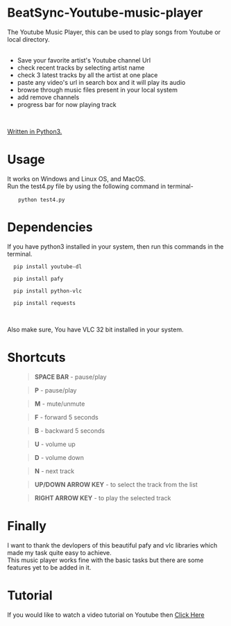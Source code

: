 # BeatSync-Youtube-music-player
The Youtube Music Player, this can be used to play songs from Youtube or local directory. <br>
<br>
 - Save your favorite artist's Youtube channel Url
 - check recent tracks by selecting artist name
 - check 3 latest tracks by all the artist at one place
 - paste any video's url in search box and it will play its audio
 - browse through music files present in your local system
 - add remove channels
 - progress bar for now playing track
 <br>

<u>Written in Python3.</u>

# Usage 
It works on Windows and Linux OS, and MacOS.
<br>Run the test4.py file by using the following command in terminal-

<pre>   <code>python test4.py</code></pre>


# Dependencies
If you have python3 installed in your system, then run this commands in the terminal.

 <pre><code>  pip install youtube-dl</code></pre>

 <pre><code>  pip install pafy</code></pre>

  <pre><code>  pip install python-vlc</code></pre>

 <pre><code>  pip install requests</code></pre>
<br>

Also make sure, You have VLC 32 bit installed in your system.


# Shortcuts

<ul>
    <blockquote><b>SPACE BAR</b> - pause/play </blockquote>
    <blockquote><b> P</b> - pause/play </blockquote>
    <blockquote><b> M</b> - mute/unmute </blockquote>
    <blockquote><b> F</b> - forward 5 seconds </blockquote>
    <blockquote><b> B</b> - backward 5 seconds </blockquote>
    <blockquote><b> U</b> - volume up </blockquote>
    <blockquote><b> D</b> - volume down </blockquote>
    <blockquote><b> N</b> - next track </blockquote>
    <blockquote><b> UP/DOWN ARROW KEY</b> - to select the track from the list </blockquote>
    <blockquote><b> RIGHT ARROW KEY</b> - to play the selected track </blockquote>
</ul>

# Finally 
I want to thank the devlopers of this beautiful pafy and vlc libraries which made my task quite easy to achieve.
<br>This music player works fine with the basic tasks but there are some features yet to be added in it.

# Tutorial

If you would like to watch a video tutorial on Youtube then <a href='https://www.youtube.com/watch?v=TsjYsFGadyI'>Click Here</a><br>

